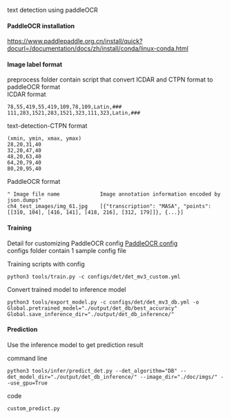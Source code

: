 text detection using paddleOCR

#### PaddleOCR installation
https://www.paddlepaddle.org.cn/install/quick?docurl=/documentation/docs/zh/install/conda/linux-conda.html
#### Image label format

preprocess folder contain script that convert ICDAR and CTPN format to paddleOCR format
<br>
ICDAR format
```
78,55,419,55,419,109,78,109,Latin,###
111,283,1521,283,1521,323,111,323,Latin,###
```
text-detection-CTPN format
```
(xmin, ymin, xmax, ymax)
28,20,31,40
32,20,47,40
48,20,63,40
64,20,79,40
80,20,95,40
```
PaddleOCR format

```
" Image file name             Image annotation information encoded by json.dumps"
ch4_test_images/img_61.jpg    [{"transcription": "MASA", "points": [[310, 104], [416, 141], [418, 216], [312, 179]]}, {...}]
```

#### Training

Detail for customizing PaddleOCR config [PaddleOCR config](https://github.com/PaddlePaddle/PaddleOCR/blob/release/2.4/doc/doc_en/config_en.md)
<br>
configs folder contain 1 sample config file


Training scripts with config
```
python3 tools/train.py -c configs/det/det_mv3_custom.yml
```

Convert trained model to inference model
```
python3 tools/export_model.py -c configs/det/det_mv3_db.yml -o Global.pretrained_model="./output/det_db/best_accuracy" Global.save_inference_dir="./output/det_db_inference/"
```

#### Prediction

Use the inference model to get prediction result

command line
```
python3 tools/infer/predict_det.py --det_algorithm="DB" --det_model_dir="./output/det_db_inference/" --image_dir="./doc/imgs/" --use_gpu=True
```

code
```
custom_predict.py
```